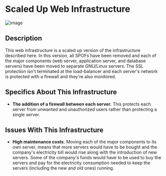 # Scaled Up Web Infrastructure
![image](https://user-images.githubusercontent.com/106776383/206898599-2274f288-8c9a-40cf-9cf5-2ef856548515.png)

## Description
This web infrastructure is a scaled up version of the infrastructure described here. In this version, all SPOFs have been removed and each of the major components (web server, application server, and database servers) have been moved to separate GNU/Linux servers. The SSL protection isn't terminated at the load-balancer and each server's network is protected with a firewall and they're also monitored.

## Specifics About This Infrastructure
* __The addition of a firewall between each server.__
This protects each server from unwanted and unauthorized users rather than protecting a single server.

## Issues With This Infrastructure
* __High maintenance costs.__
Moving each of the major components to its own server, means that more servers would have to be bought and the company's electricity bill would rise along with the introduction of new servers. Some of the company's funds would have to be used to buy the servers and pay for the electricity consumption needed to keep the servers (including the new and old ones) running.
